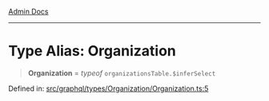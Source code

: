 [Admin Docs](/)

***

# Type Alias: Organization

> **Organization** = *typeof* `organizationsTable.$inferSelect`

Defined in: [src/graphql/types/Organization/Organization.ts:5](https://github.com/gautam-divyanshu/talawa-api/blob/d8a8cac9e6df3a48d2412b7eda7ba90695bb5e35/src/graphql/types/Organization/Organization.ts#L5)
